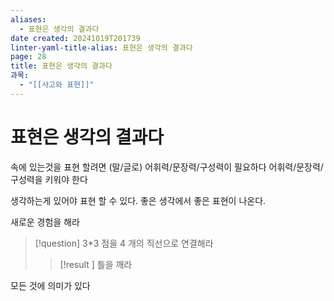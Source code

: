 ```yaml
---
aliases:
  - 표현은 생각의 결과다
date created: 20241019T201739
linter-yaml-title-alias: 표현은 생각의 결과다
page: 28
title: 표현은 생각의 결과다
과목:
  - "[[사고와 표현]]"
---
```


# 표현은 생각의 결과다

속에 있는것을 표현 할려면 (말/글로) 어휘력/문장력/구성력이 필요하다
어휘력/문장력/구성력을 키워야 한다

생각하는게 있어야 표현 할 수 있다.
좋은 생각에서 좋은 표현이 나온다.

새로운 경험을 해라

> [!question]
> 3\*3 점을 4 개의 직선으로 연결해라
>
> > [!result ]
> > 틀을 깨라

모든 것에 의미가 있다
